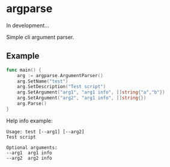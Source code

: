 # argparse

In development...

Simple cli argument parser.

## Example

```go
func main() {
    arg := argparse.ArgumentParser()
    arg.SetName("test")
    arg.SetDescription("Test script")
    arg.SetArgument("arg1", "arg1 info", []string{"a","b"})
    arg.SetArgument("arg2", "arg1 info", []string{})
    arg.Parse()
}
```

Help info example:
```
Usage: test [--arg1] [--arg2]
Test script

Optional arguments:
--arg1  arg1 info
--arg2  arg2 info
```